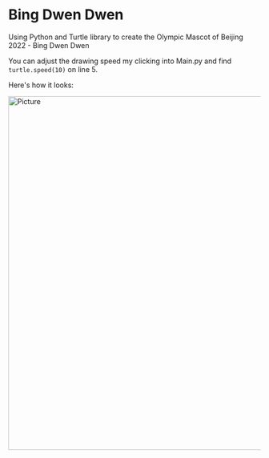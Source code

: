 # Bing Dwen Dwen
Using Python and Turtle library to create the Olympic Mascot of Beijing 2022 - Bing Dwen Dwen

You can adjust the drawing speed my clicking into Main.py and find ```turtle.speed(10)``` on line 5.

Here's how it looks:

<img width="707" alt="Picture" src="https://user-images.githubusercontent.com/99460971/153537094-9970c483-776f-4f01-a974-9f9135974ce2.png">

